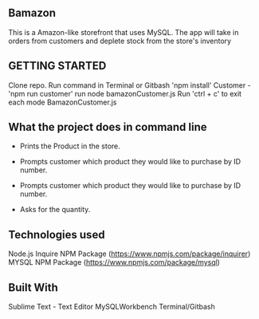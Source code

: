 

## Bamazon

This is a Amazon-like storefront that uses MySQL. The app will take in orders from customers and deplete stock from the store's inventory


## GETTING STARTED
Clone repo.
Run command in Terminal or Gitbash 'npm install'
Customer - 'npm run customer'
run node bamazonCustomer.js
Run 'ctrl + c' to exit each mode
BamazonCustomer.js

## What the project does in command line
* Prints the Product in the store.

* Prompts customer which product they would like to purchase by ID number.

* Prompts customer which product they would like to purchase by ID number.

* Asks for the quantity.



## Technologies used
Node.js
Inquire NPM Package (https://www.npmjs.com/package/inquirer)
MYSQL NPM Package (https://www.npmjs.com/package/mysql)

## Built With
Sublime Text - Text Editor
MySQLWorkbench
Terminal/Gitbash


